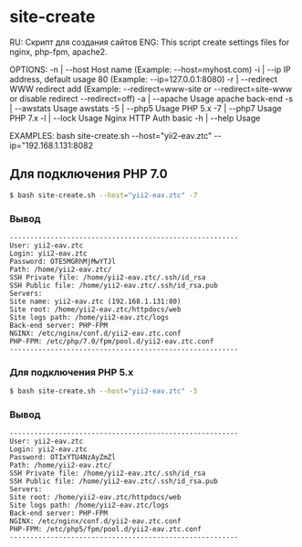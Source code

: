 # site-create
RU: Скрипт для создания сайтов
ENG: This script create settings files for nginx, php-fpm, apache2.

OPTIONS:
   -n | --host      Host name (Example: --host=myhost.com)
   -i | --ip        IP address, default usage 80 (Example: --ip=127.0.0.1:8080)
   -r | --redirect  WWW redirect add (Example: --redirect=www-site or --redirect=site-www or disable redirect --redirect=off)
   -a | --apache    Usage apache back-end
   -s | --awstats   Usage awstats
   -5 | --php5      Usage PHP 5.x
   -7 | --php7      Usage PHP 7.x
   -l | --lock      Usage Nginx HTTP Auth basic
   -h | --help      Usage

EXAMPLES:
   bash site-create.sh --host="yii2-eav.ztc" --ip="192.168.1.131:8082

## Для подключения PHP 7.0

``` sh
$ bash site-create.sh --host="yii2-eav.ztc" -7
```

### Вывод

```
--------------------------------------------------------
User: yii2-eav.ztc
Login: yii2-eav.ztc
Password: OTE5MGRhMjMwYTJl
Path: /home/yii2-eav.ztc/
SSH Private file: /home/yii2-eav.ztc/.ssh/id_rsa
SSH Public file: /home/yii2-eav.ztc/.ssh/id_rsa.pub
Servers:
Site name: yii2-eav.ztc (192.168.1.131:80)
Site root: /home/yii2-eav.ztc/httpdocs/web
Site logs path: /home/yii2-eav.ztc/logs
Back-end server: PHP-FPM
NGINX: /etc/nginx/conf.d/yii2-eav.ztc.conf
PHP-FPM: /etc/php/7.0/fpm/pool.d/yii2-eav.ztc.conf
--------------------------------------------------------
```

### Для подключения PHP 5.x

``` sh
$ bash site-create.sh --host="yii2-eav.ztc" -5
```

### Вывод

```
--------------------------------------------------------
User: yii2-eav.ztc
Login: yii2-eav.ztc
Password: OTIxYTU4NzAyZmZl
Path: /home/yii2-eav.ztc/
SSH Private file: /home/yii2-eav.ztc/.ssh/id_rsa
SSH Public file: /home/yii2-eav.ztc/.ssh/id_rsa.pub
Servers:
Site root: /home/yii2-eav.ztc/httpdocs/web
Site logs path: /home/yii2-eav.ztc/logs
Back-end server: PHP-FPM
NGINX: /etc/nginx/conf.d/yii2-eav.ztc.conf
PHP-FPM: /etc/php5/fpm/pool.d/yii2-eav.ztc.conf
--------------------------------------------------------
```

